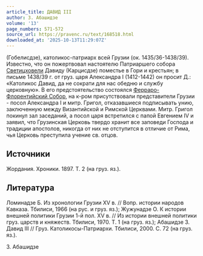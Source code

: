 ```yaml
---
article_title: ДАВИД III
author: З. Абашидзе
volume: '13'
page_numbers: 571-572
source_url: https://pravenc.ru/text/168518.html
downloaded_at: '2025-10-13T11:29:07Z'
---
```


(Гобелисдзе), католикос-патриарх всей Грузии (ок. 1435/36-1438/39). Известно, что он пожертвовал настоятелю Патриаршего собора [Светицховели](https://pravenc.ru/text/Светицховели.html) Давиду (Карцисдзе) поместье в Гори и крестьян; в письме 1438/39 г. от груз. царя Александра I (1412-1442) он просит Д.: «Католикос Давид, да не сократи для нас обедню и службу церковную». В его предстоятельство состоялся [Ферраро-Флорентийский Собор](<https://pravenc.ru/text/Ферраро-Флорентийский Собор.html>), на к-ром присутствовали представители Грузии - посол Александра I и митр. Григол, отказавшиеся подписывать унию, заключенную между Византийской и Римской Церквами. Митр. Григол покинул зал заседаний, а посол царя встретился с папой Евгением IV и заявил, что Грузинская Церковь твердо хранит все заповеди Господа и традиции апостолов, никогда от них не отступится в отличие от Рима, чья Церковь преступила учение св. отцов.

## Источники

Жордания. Хроники. 1897. Т. 2 (на груз. яз.).

## Литература

Ломинадзе Б. Из хронологии Грузии XV в. // Вопр. истории народов Кавказа. Тбилиси, 1966 (на рус. и груз. яз.); Жужунадзе О. К истории внешней политики Грузии 1-й пол. XV в. // Из истории внешней политики груз. царств и княжеств. Тбилиси, 1970. Т. 1 (на груз. яз.); Абашидзе З. Давид III // Груз. Католикосы-Патриархи. Тбилиси, 2000. С. 72 (на груз. яз.).

З. Абашидзе
